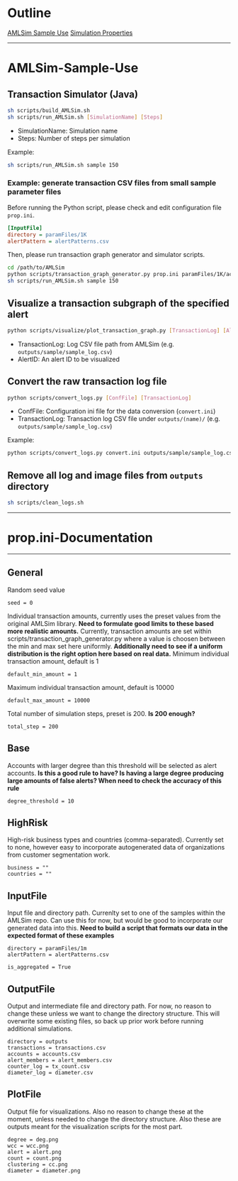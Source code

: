 # Outline

[AMLSim Sample Use](#AMLSim-Sample-Use)
[Simulation Properties](#prop.ini-Documentation)

---

# AMLSim-Sample-Use
## Transaction Simulator (Java)

```bash
sh scripts/build_AMLSim.sh
sh scripts/run_AMLSim.sh [SimulationName] [Steps]
```
- SimulationName: Simulation name
- Steps: Number of steps per simulation

Example:
```bash
sh scripts/run_AMLSim.sh sample 150
```


### Example: generate transaction CSV files from small sample parameter files
Before running the Python script, please check and edit configuration file `prop.ini`.
```ini
[InputFile]
directory = paramFiles/1K
alertPattern = alertPatterns.csv
```

Then, please run transaction graph generator and simulator scripts.
```bash
cd /path/to/AMLSim
python scripts/transaction_graph_generator.py prop.ini paramFiles/1K/accounts.csv paramFiles/1K/degree.csv paramFiles/1K/transactionType.csv
sh scripts/run_AMLSim.sh sample 150
```


## Visualize a transaction subgraph of the specified alert
```bash
python scripts/visualize/plot_transaction_graph.py [TransactionLog] [AlertID]
```
- TransactionLog: Log CSV file path from AMLSim (e.g. `outputs/sample/sample_log.csv`)
- AlertID: An alert ID to be visualized


## Convert the raw transaction log file
```bash
python scripts/convert_logs.py [ConfFile] [TransactionLog]
```
- ConfFile: Configuration ini file for the data conversion (`convert.ini`)
- TransactionLog: Transaction log CSV file under `outputs/(name)/` (e.g. `outputs/sample/sample_log.csv`)

Example: 
```bash
python scripts/convert_logs.py convert.ini outputs/sample/sample_log.csv
```


## Remove all log and image files from `outputs` directory
```bash
sh scripts/clean_logs.sh
```
---

# prop.ini-Documentation

---

## General
Random seed value
```
seed = 0
```
Individual transaction amounts, currently uses the preset values from the original AMLSim library. **Need to formulate good limits to these based more realistic amounts.** Currently, transaction amounts are set within scripts/transaction_graph_generator.py where a value is choosen between the min and max set here uniformly. **Additionally need to see if a uniform distribution is the right option here based on real data.**
Minimum individual transaction amount, default is 1
```
default_min_amount = 1
```
Maximum individual transaction amount, default is 10000
```
default_max_amount = 10000
```
Total number of simulation steps, preset is 200. **Is 200 enough?**
```
total_step = 200
```
## Base
Accounts with larger degree than this threshold will be selected as alert accounts. **Is this a good rule to have? Is having a large degree producing large amounts of false alerts? When need to check the accuracy of this rule**
```
degree_threshold = 10
```
## HighRisk
High-risk business types and countries (comma-separated). Currently set to none, however easy to incorporate autogenerated data of organizations from customer segmentation work.
```
business = ""
countries = ""
```
## InputFile
Input file and directory path. Currenlty set to one of the samples within the AMLSim repo. Can use this for now, but would be good to incorporate our generated data into this. **Need to build a script that formats our data in the expected format of these examples**
```
directory = paramFiles/1m
alertPattern = alertPatterns.csv

is_aggregated = True
```
## OutputFile
Output and intermediate file and directory path. For now, no reason to change these unless we want to change the directory structure. This will overwrite some existing files, so back up prior work before running additional simulations.
```
directory = outputs
transactions = transactions.csv
accounts = accounts.csv
alert_members = alert_members.csv
counter_log = tx_count.csv
diameter_log = diameter.csv
```
## PlotFile
Output file for visualizations. Also no reason to change these at the moment, unless needed to change the directory structure. Also these are outputs meant for the visualization scripts for the most part.
```
degree = deg.png
wcc = wcc.png
alert = alert.png
count = count.png
clustering = cc.png
diameter = diameter.png
```
